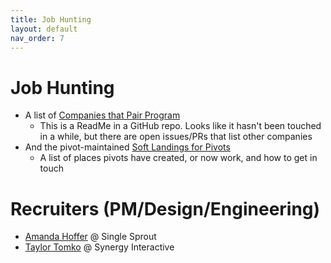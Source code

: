 ```yaml
---
title: Job Hunting
layout: default
nav_order: 7
---
```



[pairs]: https://github.com/FionaVoss/we-pair
[soft]: https://docs.google.com/spreadsheets/d/1SYQTJSsJuA79Y32zpi7qEsN0hgvwnfrFEHbqNbHdI6M/edit#gid=0

# Job Hunting

- A list of [Companies that Pair Program][pairs]
    - This is a ReadMe in a GitHub repo. Looks like it hasn't been touched in a  while, but there are open issues/PRs that list other companies 
- And the pivot-maintained [Soft Landings for Pivots][soft]
    - A list of places pivots have created, or now work, and how to get in touch
 
# Recruiters (PM/Design/Engineering)

- [Amanda Hoffer](https://www.linkedin.com/in/amanda-hoffer/) @ Single Sprout 
- [Taylor Tomko](https://www.linkedin.com/in/taylor-tomko/) @ Synergy Interactive 
